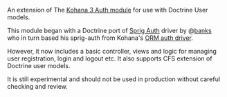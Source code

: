 An extension of The [Kohana 3 Auth module](http://github.com/kohana/auth) for use
with Doctrine User models.

This module began with a Doctrine port of [Sprig Auth](http://github.com/banks/sprig-auth)
driver by @[banks](http://github.com/banks) who in turn based his sprig-auth from
Kohana's [ORM auth driver](http://github.com/kohana/auth).

However, it now includes a basic controller, views and logic for managing user registration, login and logout etc. It also supports CFS extension of Doctrine user models.

It is still experimental and should not be used in production without careful checking and review.